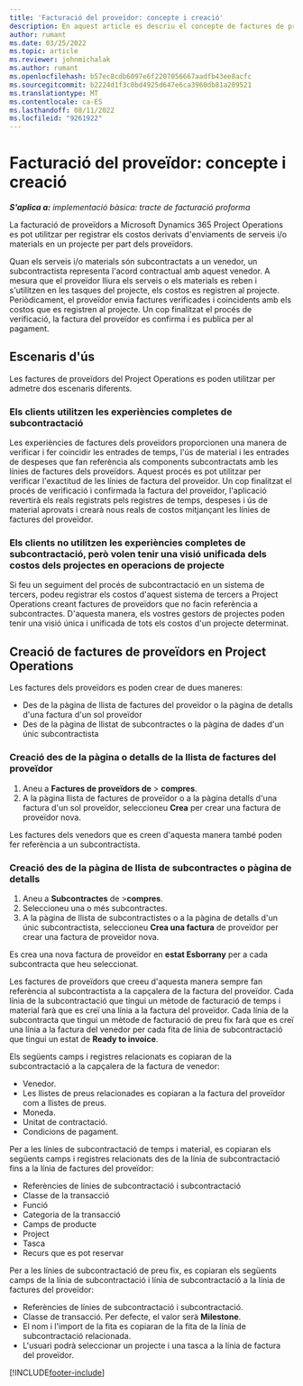 ```yaml
---
title: 'Facturació del proveïdor: concepte i creació'
description: En aquest article es descriu el concepte de factures de proveïdors, els escenaris d'ús i com crear factures de proveïdors a Microsoft Dynamics 365 Project Operations.
author: rumant
ms.date: 03/25/2022
ms.topic: article
ms.reviewer: johnmichalak
ms.author: rumant
ms.openlocfilehash: b57ec8cdb6097e6f2207056667aadfb43ee8acfc
ms.sourcegitcommit: b2224d1f3c0bd4925d647e6ca3960db81a209521
ms.translationtype: MT
ms.contentlocale: ca-ES
ms.lasthandoff: 08/11/2022
ms.locfileid: "9261922"
---
```

# <a name="vendor-invoicing---concept-and-creation"></a>Facturació del proveïdor: concepte i creació

_**S'aplica a:** implementació bàsica: tracte de facturació proforma_

La facturació de proveïdors a Microsoft Dynamics 365 Project Operations es pot utilitzar per registrar els costos derivats d'enviaments de serveis i/o materials en un projecte per part dels proveïdors.

Quan els serveis i/o materials són subcontractats a un venedor, un subcontractista representa l'acord contractual amb aquest venedor. A mesura que el proveïdor lliura els serveis o els materials es reben i s'utilitzen en les tasques del projecte, els costos es registren al projecte. Periòdicament, el proveïdor envia factures verificades i coincidents amb els costos que es registren al projecte. Un cop finalitzat el procés de verificació, la factura del proveïdor es confirma i es publica per al pagament.

## <a name="scenarios-for-use"></a>Escenaris d'ús

Les factures de proveïdors del Project Operations es poden utilitzar per admetre dos escenaris diferents.

### <a name="customers-use-the-full-subcontracting-experiences"></a>Els clients utilitzen les experiències completes de subcontractació

Les experiències de factures dels proveïdors proporcionen una manera de verificar i fer coincidir les entrades de temps, l'ús de material i les entrades de despeses que fan referència als components subcontractats amb les línies de factures dels proveïdors. Aquest procés es pot utilitzar per verificar l'exactitud de les línies de factura del proveïdor. Un cop finalitzat el procés de verificació i confirmada la factura del proveïdor, l'aplicació revertirà els reals registrats pels registres de temps, despeses i ús de material aprovats i crearà nous reals de costos mitjançant les línies de factures del proveïdor.

### <a name="customers-dont-use-the-full-subcontracting-experiences-but-want-to-have-a-unified-view-of-costs-on-projects-in-project-operations"></a>Els clients no utilitzen les experiències completes de subcontractació, però volen tenir una visió unificada dels costos dels projectes en operacions de projecte

Si feu un seguiment del procés de subcontractació en un sistema de tercers, podeu registrar els costos d'aquest sistema de tercers a Project Operations creant factures de proveïdors que no facin referència a subcontractes. D'aquesta manera, els vostres gestors de projectes poden tenir una visió única i unificada de tots els costos d'un projecte determinat.

## <a name="creation-of-vendor-invoices-in-project-operations"></a>Creació de factures de proveïdors en Project Operations

Les factures dels proveïdors es poden crear de dues maneres:

- Des de la pàgina de llista de factures del proveïdor o la pàgina de detalls d'una factura d'un sol proveïdor
- Des de la pàgina de llistat de subcontractes o la pàgina de dades d'un únic subcontractista

### <a name="creation-from-the-vendor-invoice-list-page-or-details-page"></a>Creació des de la pàgina o detalls de la llista de factures del proveïdor

1. Aneu a **Factures de proveïdors de** \> **compres**.
2. A la pàgina llista de factures de proveïdor o a la pàgina detalls d'una factura d'un sol proveïdor, seleccioneu **Crea** per crear una factura de proveïdor nova.

Les factures dels venedors que es creen d'aquesta manera també poden fer referència a un subcontractista.

### <a name="creation-from-the-subcontract-list-page-or-details-page"></a>Creació des de la pàgina de llista de subcontractes o pàgina de detalls

1. Aneu a **Subcontractes** de \>**compres**.
2. Seleccioneu una o més subcontractes.
3. A la pàgina de llista de subcontractistes o a la pàgina de detalls d'un únic subcontractista, seleccioneu **Crea una factura** de proveïdor per crear una factura de proveïdor nova.

Es crea una nova factura de proveïdor en **estat Esborrany** per a cada subcontracta que heu seleccionat.

Les factures de proveïdors que creeu d'aquesta manera sempre fan referència al subcontractista a la capçalera de la factura del proveïdor. Cada línia de la subcontractació que tingui un mètode de facturació de temps i material farà que es creï una línia a la factura del proveïdor. Cada línia de la subcontracta que tingui un mètode de facturació de preu fix farà que es creï una línia a la factura del venedor per cada fita de línia de subcontractació que tingui un estat de **Ready to invoice**.

Els següents camps i registres relacionats es copiaran de la subcontractació a la capçalera de la factura de venedor:

- Venedor.
- Les llistes de preus relacionades es copiaran a la factura del proveïdor com a llistes de preus.
- Moneda.
- Unitat de contractació.
- Condicions de pagament.

Per a les línies de subcontractació de temps i material, es copiaran els següents camps i registres relacionats des de la línia de subcontractació fins a la línia de factures del proveïdor:

- Referències de línies de subcontractació i subcontractació
- Classe de la transacció
- Funció
- Categoria de la transacció
- Camps de producte
- Project
- Tasca
- Recurs que es pot reservar

Per a les línies de subcontractació de preu fix, es copiaran els següents camps de la línia de subcontractació i línia de subcontractació a la línia de factures del proveïdor:

- Referències de línies de subcontractació i subcontractació.
- Classe de transacció. Per defecte, el valor serà **Milestone**.
- El nom i l'import de la fita es copiaran de la fita de la línia de subcontractació relacionada.
- L'usuari podrà seleccionar un projecte i una tasca a la línia de factura del proveïdor.

[!INCLUDE[footer-include](../../includes/footer-banner.md)]

